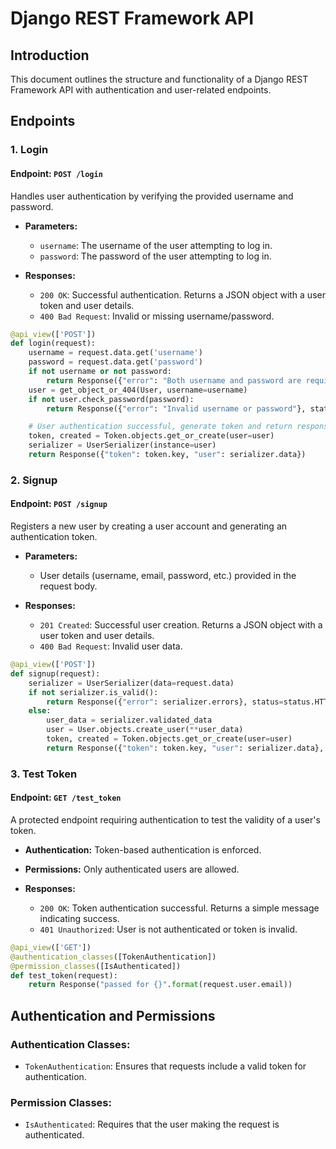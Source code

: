 # Django REST Framework API

## Introduction

This document outlines the structure and functionality of a Django REST Framework API with authentication and user-related endpoints.

## Endpoints

### 1. Login

#### Endpoint: `POST /login`

Handles user authentication by verifying the provided username and password.

- **Parameters:**
  - `username`: The username of the user attempting to log in.
  - `password`: The password of the user attempting to log in.

- **Responses:**
  - `200 OK`: Successful authentication. Returns a JSON object with a user token and user details.
  - `400 Bad Request`: Invalid or missing username/password.

```python
@api_view(['POST'])
def login(request):
    username = request.data.get('username')
    password = request.data.get('password')
    if not username or not password:
        return Response({"error": "Both username and password are required"}, status=status.HTTP_400_BAD_REQUEST)
    user = get_object_or_404(User, username=username)
    if not user.check_password(password):
        return Response({"error": "Invalid username or password"}, status=status.HTTP_400_BAD_REQUEST)

    # User authentication successful, generate token and return response
    token, created = Token.objects.get_or_create(user=user)
    serializer = UserSerializer(instance=user)
    return Response({"token": token.key, "user": serializer.data})
```
### 2. Signup

#### Endpoint: `POST /signup`

Registers a new user by creating a user account and generating an authentication token.

- **Parameters:**
  - User details (username, email, password, etc.) provided in the request body.

- **Responses:**
  - `201 Created`: Successful user creation. Returns a JSON object with a user token and user details.
  - `400 Bad Request`: Invalid user data.

```python
@api_view(['POST'])
def signup(request):
    serializer = UserSerializer(data=request.data)
    if not serializer.is_valid():
        return Response({"error": serializer.errors}, status=status.HTTP_400_BAD_REQUEST)
    else:
        user_data = serializer.validated_data
        user = User.objects.create_user(**user_data)
        token, created = Token.objects.get_or_create(user=user)
        return Response({"token": token.key, "user": serializer.data}, status=status.HTTP_201_CREATED)
```
### 3. Test Token

#### Endpoint: `GET /test_token`

A protected endpoint requiring authentication to test the validity of a user's token.

- **Authentication:** Token-based authentication is enforced.
- **Permissions:** Only authenticated users are allowed.

- **Responses:**
  - `200 OK`: Token authentication successful. Returns a simple message indicating success.
  - `401 Unauthorized`: User is not authenticated or token is invalid.

```python
@api_view(['GET'])
@authentication_classes([TokenAuthentication])
@permission_classes([IsAuthenticated])
def test_token(request):
    return Response("passed for {}".format(request.user.email))
```
## Authentication and Permissions

### Authentication Classes:

- `TokenAuthentication`: Ensures that requests include a valid token for authentication.

### Permission Classes:

- `IsAuthenticated`: Requires that the user making the request is authenticated.


